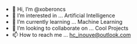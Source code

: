 - 👋 Hi, I’m @xoberoncs
- 👀 I’m interested in ... Artificial Intelligence
- 🌱 I’m currently learning ... Machine Learning
- 💞️ I’m looking to collaborate on ... Cool Projects
- 📫 How to reach me ... hc_inouye@outlook.com

<!---
xoberoncs/xoberoncs is a ✨ special ✨ repository because its `README.md` (this file) appears on your GitHub profile.
You can click the Preview link to take a look at your changes.
--->
